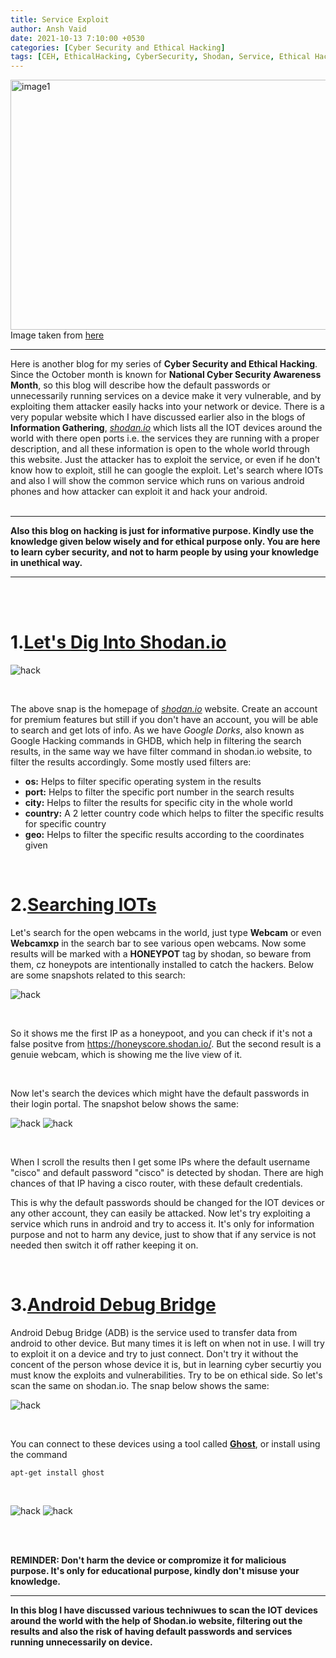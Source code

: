 ```yaml
---
title: Service Exploit
author: Ansh Vaid
date: 2021-10-13 7:10:00 +0530
categories: [Cyber Security and Ethical Hacking]
tags: [CEH, EthicalHacking, CyberSecurity, Shodan, Service, Ethical Hacker, White Hat, IOT, ghost, ADB, default, passwords]
---
```


<img src="/assets/EthicalHacking/adbbanner.png" alt="image1" height="400" width="900"/>
<caption>Image taken from <a href="https://thehackernews.com/images/-AOh_vBqtgQE/Wx-uUmRbeAI/AAAAAAAAxDY/s9eoWuunEnUP3Jo92Be4xOqoVm7Mcr9EwCLcBGAs/s728-e100/android-adb-hack.png">here</a></caption>

---

Here is another blog for my series of **Cyber Security and Ethical Hacking**. Since the October month is known for **National Cyber Security Awareness Month**, so this blog will describe how the default passwords or unnecessarily running services on a device make it very vulnerable, and by exploiting them attacker easily hacks into your network or device. There is a very popular website which I have discussed earlier also in the blogs of **Information Gathering**, <a href="https://shodan.io"><i>shodan.io</i></a> which lists all the IOT devices around the world with there open ports i.e. the services they are running with a proper description, and all these information is open to the whole world through this website. Just the attacker has to exploit the service, or even if he don't know how to exploit, still he can google the exploit. Let's search where IOTs and also I will show the common service which runs on various android phones and how attacker can exploit it and hack your android.<br><br>

---

**Also this blog on hacking is just for informative purpose. Kindly use the knowledge given below wisely and for ethical purpose only. You are here to learn cyber security, and not to harm people by using your knowledge in unethical way.**

---

<br>

<br>

# 1.<u>Let's Dig Into Shodan.io</u>
![hack](/assets/EthicalHacking/shodan2.PNG)

<br>

The above snap is the homepage of <a href="https://shodan.io"><i>shodan.io</i></a> website. Create an account for premium features but still if you don't have an account, you will be able to search and get lots of info. As we have *Google Dorks*, also known as Google Hacking commands in GHDB, which help in filtering the search results, in the same way we have filter command in shodan.io website, to filter the results accordingly. Some mostly used filters are:

<ul>
<li><b>os:</b> Helps to filter specific operating system in the results</li>
<li><b>port:</b> Helps to filter the specific port number in the search results</li>
<li><b>city:</b> Helps to filter the results for specific city in the whole world</li>
<li><b>country:</b> A 2 letter country code which helps to filter the specific results for specific country </li>
<li><b>geo:</b> Helps to filter the specific results according to the coordinates given</li>
</ul>

<br>

# 2.<u>Searching IOTs</u>
Let's search for the open webcams in the world, just type **Webcam** or even **Webcamxp** in the search bar to see various open webcams. Now some results will be marked with a **HONEYPOT** tag by shodan, so beware from them, cz honeypots are intentionally installed to catch the hackers. Below are some snapshots related to this search:<br>

![hack](/assets/EthicalHacking/webcamxp.PNG)

<br>

So it shows me the first IP as a honeypoot, and you can check if it's not a false positve from <a href="https://honeyscore.shodan.io/">https://honeyscore.shodan.io/</a>. But the second result is a genuie webcam, which is showing me the live view of it.

<br>

Now let's search the devices which might have the default passwords in their login portal. The snapshot below shows the same:<br>

![hack](/assets/EthicalHacking/defaultpassword1.PNG)
![hack](/assets/EthicalHacking/defaultpassword2.PNG)

<br>

When I scroll the results then I get some IPs where the default username "cisco" and default password "cisco" is detected by shodan. There are high chances of that IP having a cisco router, with these default credentials.<br>

This is why the default passwords should be changed for the IOT devices or any other account, they can easily be attacked. Now let's try exploiting a service which runs in android and try to access it. It's only for information purpose and not to harm any device, just to show that if any service is not needed then switch it off rather keeping it on.

<br>

# 3.<u>Android Debug Bridge</u>
Android Debug Bridge (ADB) is the service used to transfer data from android to other device. But many times it is left on when not in use. I will try to exploit it on a device and try to just connect. Don't try it without the concent of the person whose device it is, but in learning cyber securtiy you must know the exploits and vulnerabilities. Try to be on ethical side. So let's scan the same on shodan.io. The snap below shows the same:<br>

![hack](/assets/EthicalHacking/adb.PNG)

<br>

You can connect to these devices using a tool called <a href="https://github.com/EntySec/Ghost"><b>Ghost</b></a>, or install using the command

```
apt-get install ghost
```

<br>

![hack](/assets/EthicalHacking/ghost.PNG)
![hack](/assets/EthicalHacking/adb2.PNG)

<br>
<br>

**REMINDER: Don't harm the device or compromize it for malicious purpose. It's only for educational purpose, kindly don't misuse your knowledge.**

---

**In this blog I have discussed various techniwues to scan the IOT devices around the world with the help of Shodan.io website, filtering out the results and also the risk of having default passwords and services running unnecessarily on device.**